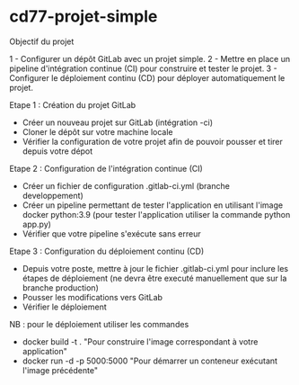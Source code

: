 # cd77-projet-simple
Objectif du projet

1 - Configurer un dépôt GitLab avec un projet simple.
2 - Mettre en place un pipeline d'intégration continue (CI) pour construire et tester le projet.
3 - Configurer le déploiement continu (CD) pour déployer automatiquement le projet.

Etape 1 : Création du projet GitLab

  * Créer un nouveau projet sur GitLab (intégration <prenom>-ci)
  * Cloner le dépôt sur votre machine locale
  * Vérifier la configuration de votre projet afin de pouvoir pousser et tirer depuis votre dépot

Etape 2 : Configuration de l'intégration continue (CI)

  * Créer un fichier de configuration .gitlab-ci.yml (branche developpement)
  * Créer un pipeline permettant de tester l'application en utilisant l'image docker python:3.9 (pour tester l'application utiliser la commande python app.py)
  * Vérifier que votre pipeline s'exécute sans erreur

Etape 3 : Configuration du déploiement continu (CD)

  * Depuis votre poste, mettre à jour le fichier .gitlab-ci.yml pour inclure les étapes de déploiement (ne devra être executé manuellement que sur la branche production)
  * Pousser les modifications vers GitLab
  * Vérifier le déploiement
    
NB : pour le déploiement utiliser les commandes
* docker build -t <prenom> . "Pour construire l'image correspondant à votre application"
* docker run -d -p 5000:5000 <prenom> "Pour démarrer un conteneur exécutant l'image précédente"
